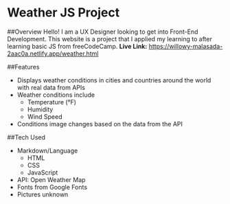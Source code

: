 # Weather JS Project 

##Overview
Hello! I am a UX Designer looking to get into Front-End Development. This website is a project that I applied my learning to after learning basic JS from freeCodeCamp. 
**Live Link:** https://willowy-malasada-2aac0a.netlify.app/weather.html

##Features 
* Displays weather conditions in cities and countries around the world with real data from APIs 
* Weather conditions include 
    * Temperature (°F) 
    * Humidity 
    * Wind Speed 
* Conditions image changes based on the data from the API 

##Tech Used
* Markdown/Language
    * HTML 
    * CSS 
    * JavaScript 
* API: Open Weather Map
* Fonts from Google Fonts
* Pictures unknown  